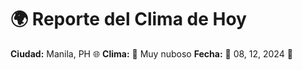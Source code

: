# 🌍 Reporte del Clima de Hoy

**Ciudad:** Manila, PH 🌐
**Clima:** 🌈 Muy nuboso
**Fecha:** 📅 08, 12, 2024 🚀

